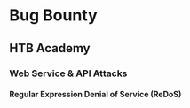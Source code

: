 # Bug Bounty
## HTB Academy
### Web Service & API Attacks
#### Regular Expression Denial of Service (ReDoS)
